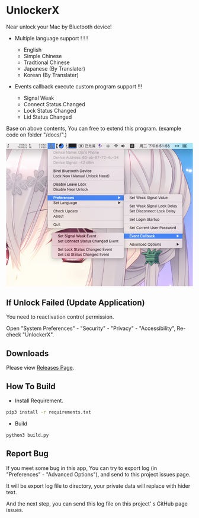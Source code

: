 # UnlockerX

Near unlock your Mac by Bluetooth device!

* Multiple language support ! ! !
  * English
  * Simple Chinese
  * Tradtional Chinese
  * Japanese (By Translater)
  * Korean (By Translater)

* Events callback execute custom program support !!!
  * Signal Weak
  * Connect Status Changed
  * Lock Status Changed
  * Lid Status Changed

Base on above contents, You can free to extend this program. (example code on folder "/docs/".)

![Thumbnail](docs/img/thumbnail_en.png)

## If Unlock Failed (Update Application)

You need to reactivation control permission.

Open "System Preferences" - "Security" - "Privacy" - "Accessibility", Re-check "UnlockerX".

## Downloads

Please view [Releases Page](../../releases).

## How To Build

* Install Requirement.

```bash
pip3 install -r requirements.txt
```

* Build

```bash
python3 build.py
```

## Report Bug

If you meet some bug in this app, You can try to export log (in "Preferences" - "Advanced Options"), and send to this project issues page.

It will be export log file to directory, your private data will replace with hider text.

And the next step, you can send this log file on this project' s GitHub page issues.
